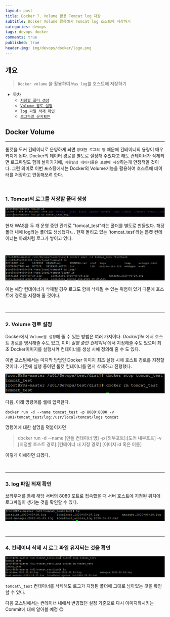 ```yaml
---
layout: post
title: Docker 7. Volume 활용 Tomcat log 저장
subtitle: Docker Volume 활용해서 Tomcat log 호스트에 저장하기
categories: devops
tags: devops docker
comments: true
published: true
header-img: img/devops/docker/logo.png
---
```


## 개요
> `Docker volume` 을 활용하여 `Was log`를 호스트에 저장하기 
  
- 목차
	- [`저장할 폴더 생성`](#1-tomcat의-로그를-저장할-폴더-생성)
	- [`Volume 경로 설정`](#2-volume-경로-설정)
	- [`log 파일 적재 확인`](#3-log-파일-적재-확인)
	- [`로그파일 유지확인`](#4-컨테이너-삭제-시-로그-파일-유지되는-것을-확인)
  
## Docker Volume
---
톰캣을 도커 컨테이너로 운영하게 되면 `방대한 로그의 양` 때문에 컨테이너의 용량이 매우 커지게 된다. Docker의 데이터 경로를 별도로 설정해 주었다고 해도 컨테이너가 삭제되면 로그파일도 함께 날아가기에, `비휘발성 데이터들은 로컬에 저장`하는게 안정적일 것이다. 그런 의미로 이번 포스팅에서는 Docker의 Volume기능을 활용하여 호스트에 데이터를 저장하고 연동해보려 한다.

<br>


### **1\. Tomcat의 로그를 저장할 폴더 생성**

![그림1](/assets/img/devops/docker/log/1.png)

현재 WAS를 두 개 운영 중인 관계로 "tomcat\_test"라는 폴더를 별도로 만들었다. 해당 폴더 내에 log라는 폴더도 생성했다ㄴ. 현재 돌리고 있는 'tomcat\_test'라는 톰캣 컨테이너는 아래처럼 로그가 쌓이고 있다.

<br>

![그림2](/assets/img/devops/docker/log/2.png)

이는 해당 컨테이너가 삭제될 경우 로그도 함께 삭제될 수 있는 위험이 있기 때문에 호스트에 경로를 지정해 줄 것이다.

<br>

---

### **2\. Volume 경로 설정**

Docker에서 `Volume을 설정`해 줄 수 있는 방법은 여러 가지이다. _Dockerfile_ 에서 호스트 경로를 명시해줄 수도 있고, 이미 _실행 중인 컨테이너_ 에서 지정해줄 수도 있으며 최초 Docker이미지를 실행시켜 컨테이너를 생성 시에 정의해 줄 수 도 있다.

이번 포스팅에서는 마지막 방법인 Docker 이미지 최초 실행 시에 호스트 경로를 지정할 것이다. 기존에 실행 중이던 톰캣 컨테이너를 먼저 삭제하고 진행했다.

![그림3](/assets/img/devops/docker/log/3.png)

다음, 아래 명령어를 쉘에 입력한다.

```
docker run -d --name tomcat_test -p 8080:8080 -v /u01/tomcat_test/log:/usr/local/tomcat/logs tomcat
```

명령어에 대한 설명을 덧붙이자면

> docker run -d --name \[만들 컨테이너 명\] -p \[외부포트\]:\[도커 내부포트\] -v \[지정할 호스트 경로\]:\[컨테이너 내 지정 경로\] \[이미지 id 혹은 이름\]

이렇게 이해하면 되겠다.

<br>

---

### **3\. log 파일 적재 확인**

브라우저를 통해 해당 서버의 8080 포트로 접속했을 때 서버 호스트에 지정된 위치에 로그파일이 생기는 것을 확인할 수 있다.

![그림4](/assets/img/devops/docker/log/4.png)

<br>

---

### **4\. 컨테이너 삭제 시 로그 파일 유지되는 것을 확인**

![그림5](/assets/img/devops/docker/log/5.png)

`tomcat\_test` 컨테이너를 삭제해도 로그가 지정된 폴더에 그대로 남아있는 것을 확인할 수 있다.

다음 포스팅에서는 컨테이너 내에서 변경했던 설정 기준으로 다시 이미지화시키는 Commit에 대해 알아볼 예정 😌